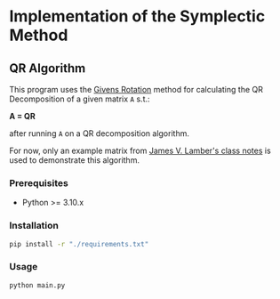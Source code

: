 # Implementation of the Symplectic Method

## QR Algorithm
This program uses the [Givens Rotation](https://en.wikipedia.org/wiki/Givens_rotation) method for calculating the QR Decomposition of a given matrix `A` s.t.:

**A = QR**

after running `A` on a QR decomposition algorithm.

For now, only an example matrix from [James V. Lamber's class notes](https://www.math.usm.edu/lambers/mat610/class0208.pdf) is used to demonstrate this algorithm.
### Prerequisites
- Python >= 3.10.x
### Installation
```bash
pip install -r "./requirements.txt"
```
### Usage
```bash
python main.py
```
